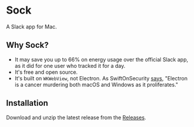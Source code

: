 # Sock
A Slack app for Mac.

## Why Sock?
- It may save you up to 66% on energy usage over the official Slack app, as it did for one user who tracked it for a day.
- It's free and open source.
- It's built on `WKWebView`, not Electron. As SwiftOnSecurity [says](https://twitter.com/SwiftOnSecurity/status/1069777486471487490), "Electron is a cancer murdering both macOS and Windows as it proliferates."

## Installation
Download and unzip the latest release from the [Releases](https://github.com/roadfire/Sock/releases).
